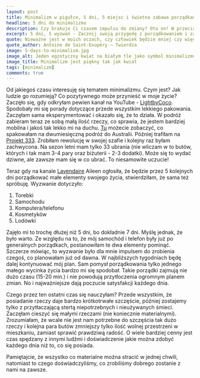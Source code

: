 ```yaml
---
layout: post
title: Minimalizm w pigułce, 5 dni, 5 miejsc i świetna zabawa porządkami
headline: 5 dni do minimalizmu
description: Czy brakuje Ci czasem impulsu do zmiany? Oto on! W przeciągu 5-ciu dni możesz uporządkować najczęściej używane kobiece kąty. Zapraszam do zabawy!
excerpt: 5 dni, 5 wyzwań - Zacznij swoją przygodę z porządkowaniem i zakochaj się w minimalizmie
quote: Nieważne jest w moich oczach, czy człowiek będzie mniej czy więcej posiadał. Ważne jest, czy będzie mniej czy bardziej człowiekiem.
quote_author: Antoine de Saint-Exupéry – Twierdza
image: 5-days-to-minimalism.jpg
image_alt: Jeden egzotyczny kwiat na białym tle jako symbol minimalizmu
image_title: Minimalizm jest piękny tak jak kwiat
tags: [minimalizm]
comments: true
---
```


Od jakiegoś czasu interesuję się tematem minimalizmu. Czym jest? Jak ludzie go rozumieją? Co pozytywnego może przynieść w moje życie? Zaczęło się, gdy odkryłam pewien kanał na YouTube - [LightbyCoco](https://www.youtube.com/channel/UCp12IFoANz_tEY6YgZFqohA). Spodobały mi się porady dotyczące przede wszystkim lekkiego pakowania. Zaczęłam sama eksperymentować i okazało się, że to działa. W podróż zabieram teraz ze sobą małą ilość rzeczy, co sprawia, że jestem bardziej mobilna i jakoś tak lekko mi na duchu. [Tu](https://www.youtube.com/watch?v=rsyRc2fwcNo) możecie zobaczyć, co spakowałam na dwumiesięczną podróż do Australii. Później trafiłam na [Projekt 333](http://bemorewithless.com/project-333/). Zrobiłam rewolucję w swojej szafie i kolejny raz byłam zachwycona. Na sezon letni mam tylko 33 ubrania (nie wliczam w to butów, których i tak mam 3-4 pary oraz biżuterii - 2-3 dodatki). Może się to wydać dziwne, ale zawsze mam się w co ubrać. To niesamowite uczucie!

<!--break-->

Teraz gdy na kanale [Lavendaire](https://www.youtube.com/user/Lavendaire/featured) Aileen ogłosiła, że będzie przez 5 kolejnych dni porządkować małe elementy swojego życia, stwierdziłam, że sama też spróbuję. Wyzwanie dotyczyło:

1. Torebki
2. Samochodu
3. Komputera/telefonu
4. Kosmetyków
5. Lodówki

Zajęło mi to trochę dłużej niż 5 dni, bo dokładnie 7 dni. Myślę jednak, że było warto. Ze względu na to, że mój samochód i telefon były już po generalnych porządkach, postanowiłam te dwa elementy pominąć. Szczerze mówiąc, to wyzwanie było dla mnie impulsem do zrobienia czegoś, co planowałam już od dawna. W najbliższych tygodniach będę dalej kontynuować mój plan. Sam pomysł porządkowania tylko jednego małego wycinka życia bardzo mi się spodobał. Takie porządki zajmują nie dużo czasu (15-20 min.) i nie powodują przytłoczenia ogromnym planem zmian. No i najważniejsze dają poczucie satysfakcji każdego dnia.

Czego przez ten ostatni czas się nauczyłam? Przede wszystkim, że posiadanie rzeczy daje bardzo krótkotrwałe szczęście, później zostajemy tylko z przytłaczającą stertą niepotrzebnych i nieużywanych śmieci. Zaczęłam cieszyć się małymi rzeczami (nie koniecznie materialnymi). Zrozumiałam, że wcale nie jest nam potrzebne do szczęścia tak dużo rzeczy i kolejna para butów zmniejszy tylko ilość wolnej przestrzeni w mieszkaniu, zamiast sprawić prawdziwą radość. O wiele bardziej cenny jest czas spędzany z innymi ludźmi i doświadczenie jakie można zdobyć każdego dnia niż to, co się posiada.

Pamiętajcie, że wszystko co materialne można stracić w jednej chwili, natomiast to czego doświadczyliśmy, co zrobiliśmy dobrego zostanie z nami na zawsze.
